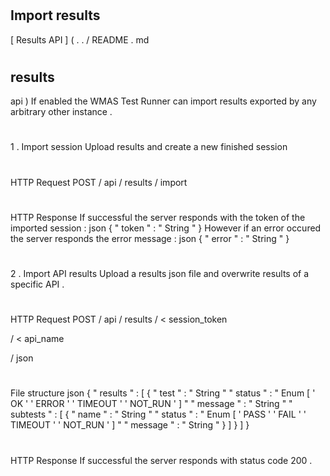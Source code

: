 #
Import
results
-
[
Results
API
]
(
.
.
/
README
.
md
#
results
-
api
)
If
enabled
the
WMAS
Test
Runner
can
import
results
exported
by
any
arbitrary
other
instance
.
#
#
1
.
Import
session
Upload
results
and
create
a
new
finished
session
#
#
#
HTTP
Request
POST
/
api
/
results
/
import
#
#
#
#
HTTP
Response
If
successful
the
server
responds
with
the
token
of
the
imported
session
:
json
{
"
token
"
:
"
String
"
}
However
if
an
error
occured
the
server
responds
the
error
message
:
json
{
"
error
"
:
"
String
"
}
#
#
2
.
Import
API
results
Upload
a
results
json
file
and
overwrite
results
of
a
specific
API
.
#
#
#
HTTP
Request
POST
/
api
/
results
/
<
session_token
>
/
<
api_name
>
/
json
#
#
#
File
structure
json
{
"
results
"
:
[
{
"
test
"
:
"
String
"
"
status
"
:
"
Enum
[
'
OK
'
'
ERROR
'
'
TIMEOUT
'
'
NOT_RUN
'
]
"
"
message
"
:
"
String
"
"
subtests
"
:
[
{
"
name
"
:
"
String
"
"
status
"
:
"
Enum
[
'
PASS
'
'
FAIL
'
'
TIMEOUT
'
'
NOT_RUN
'
]
"
"
message
"
:
"
String
"
}
]
}
]
}
#
#
#
HTTP
Response
If
successful
the
server
responds
with
status
code
200
.

